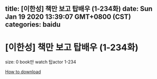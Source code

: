 
title: [이한성] 책만 보고 탑배우 (1-234화)
date: Sun Jan 19 2020 13:39:07 GMT+0800 (CST)    
categories: baidu
---

# [이한성] 책만 보고 탑배우 (1-234화)
size: 0
 book만 watch 탑actor 1-234
 

[How to download](https://bpcam.bemobtrk.com/go/2ceec3aa-1ca2-46d6-b9ff-aaa5c184517c?jno=4661)